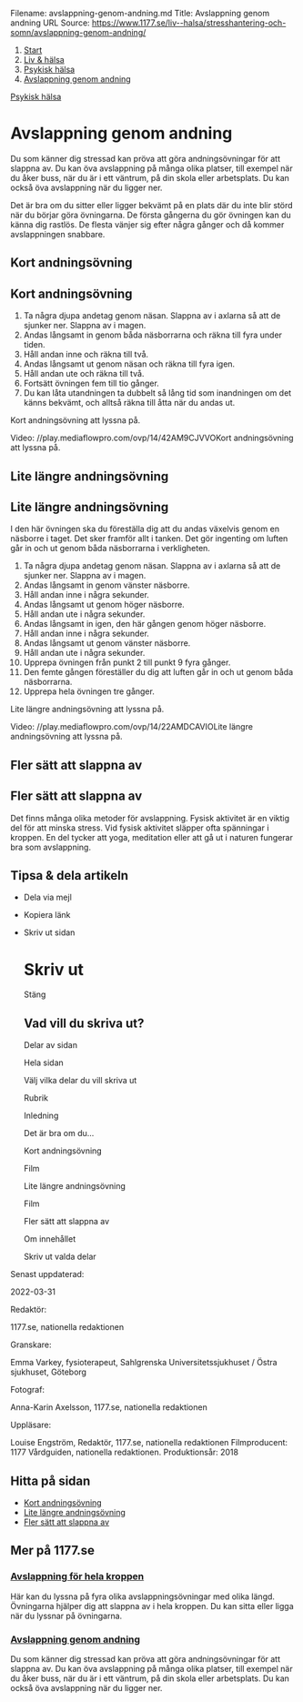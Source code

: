 Filename: avslappning-genom-andning.md
Title: Avslappning genom andning
URL Source: https://www.1177.se/liv--halsa/stresshantering-och-somn/avslappning-genom-andning/

1.  [Start](https://www.1177.se/)
2.  [Liv & hälsa](https://www.1177.se/liv--halsa/)
3.  [Psykisk hälsa](https://www.1177.se/liv--halsa/psykisk-halsa/)
4.  [Avslappning genom andning](https://www.1177.se/liv--halsa/psykisk-halsa/avslappning-genom-andning/)

[Psykisk hälsa](https://www.1177.se/liv--halsa/psykisk-halsa/)

Avslappning genom andning
=========================

Du som känner dig stressad kan pröva att göra andningsövningar för att slappna av. Du kan öva avslappning på många olika platser, till exempel när du åker buss, när du är i ett väntrum, på din skola eller arbetsplats. Du kan också öva avslappning när du ligger ner.

Det är bra om du sitter eller ligger bekvämt på en plats där du inte blir störd när du börjar göra övningarna. De första gångerna du gör övningen kan du känna dig rastlös. De flesta vänjer sig efter några gånger och då kommer avslappningen snabbare.

Kort andningsövning
-------------------

Kort andningsövning
-------------------

1.  Ta några djupa andetag genom näsan. Slappna av i axlarna så att de sjunker ner. Slappna av i magen.  
2.  Andas långsamt in genom båda näsborrarna och räkna till fyra under tiden.
3.  Håll andan inne och räkna till två.
4.  Andas långsamt ut genom näsan och räkna till fyra igen.
5.  Håll andan ute och räkna till två.
6.  Fortsätt övningen fem till tio gånger.
7.  Du kan låta utandningen ta dubbelt så lång tid som inandningen om det känns bekvämt, och alltså räkna till åtta när du andas ut.

Kort andningsövning att lyssna på.

Video: //play.mediaflowpro.com/ovp/14/42AM9CJVVOKort andningsövning att lyssna på.

Lite längre andningsövning
--------------------------

Lite längre andningsövning
--------------------------

I den här övningen ska du föreställa dig att du andas växelvis genom en näsborre i taget. Det sker framför allt i tanken. Det gör ingenting om luften går in och ut genom båda näsborrarna i verkligheten.

1.  Ta några djupa andetag genom näsan. Slappna av i axlarna så att de sjunker ner. Slappna av i magen.  
2.  Andas långsamt in genom vänster näsborre.
3.  Håll andan inne i några sekunder.
4.  Andas långsamt ut genom höger näsborre.
5.  Håll andan ute i några sekunder.
6.  Andas långsamt in igen, den här gången genom höger näsborre.
7.  Håll andan inne i några sekunder.
8.  Andas långsamt ut genom vänster näsborre.
9.  Håll andan ute i några sekunder.
10.  Upprepa övningen från punkt 2 till punkt 9 fyra gånger.
11.  Den femte gången föreställer du dig att luften går in och ut genom båda näsborrarna.
12.  Upprepa hela övningen tre gånger.

Lite längre andningsövning att lyssna på.

Video: //play.mediaflowpro.com/ovp/14/22AMDCAVIOLite längre andningsövning att lyssna på.

Fler sätt att slappna av
------------------------

Fler sätt att slappna av
------------------------

Det finns många olika metoder för avslappning. Fysisk aktivitet är en viktig del för att minska stress. Vid fysisk aktivitet släpper ofta spänningar i kroppen. En del tycker att yoga, meditation eller att gå ut i naturen fungerar bra som avslappning.

Tipsa & dela artikeln
---------------------

*   Dela via mejl
*   Kopiera länk
*   Skriv ut sidan
    
    Skriv ut
    ========
    
    Stäng
    
    Vad vill du skriva ut?
    ----------------------
    
    Delar av sidan
    
    Hela sidan
    
    Välj vilka delar du vill skriva ut
    
    Rubrik
    
    Inledning
    
    Det är bra om du...
    
    Kort andningsövning
    
    Film
    
    Lite längre andningsövning
    
    Film
    
    Fler sätt att slappna av
    
    Om innehållet
    
    Skriv ut valda delar
    

Senast uppdaterad:

2022-03-31

Redaktör:

1177.se, nationella redaktionen

Granskare:

Emma Varkey, fysioterapeut, Sahlgrenska Universitetssjukhuset / Östra sjukhuset, Göteborg

Fotograf:

Anna-Karin Axelsson, 1177.se, nationella redaktionen

Uppläsare:

Louise Engström, Redaktör, 1177.se, nationella redaktionen Filmproducent: 1177 Vårdguiden, nationella redaktionen. Produktionsår: 2018

Hitta på sidan
--------------

*   [Kort andningsövning](https://www.1177.se/liv--halsa/psykisk-halsa/avslappning-genom-andning/#section-17588)
*   [Lite längre andningsövning](https://www.1177.se/liv--halsa/psykisk-halsa/avslappning-genom-andning/#section-17589)
*   [Fler sätt att slappna av](https://www.1177.se/liv--halsa/psykisk-halsa/avslappning-genom-andning/#section-17590)

Mer på 1177.se
--------------

### [Avslappning för hela kroppen](https://www.1177.se/liv--halsa/stresshantering-och-somn/avslappning-for-hela-kroppen/)

Här kan du lyssna på fyra olika avslappningsövningar med olika längd. Övningarna hjälper dig att slappna av i hela kroppen. Du kan sitta eller ligga när du lyssnar på övningarna.

### [Avslappning genom andning](https://www.1177.se/liv--halsa/stresshantering-och-somn/avslappning-genom-andning/)

Du som känner dig stressad kan pröva att göra andningsövningar för att slappna av. Du kan öva avslappning på många olika platser, till exempel när du åker buss, när du är i ett väntrum, på din skola eller arbetsplats. Du kan också öva avslappning när du ligger ner.
